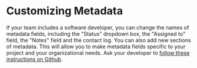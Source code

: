 # Customizing Metadata

If your team includes a software developer, you can change the names of metadata fields, including the "Status" dropdown box, the "Assigned to" field, the "Notes" field and the contact log. You can also add new sections of metadata. This will allow you to make metadata fields specific to your project and your organizational needs. Ask your developer to [follow these instructions on Github](https://github.com/propublica/django-collaborative/blob/master/docs/examples/updating_metadata_schema.py).  


